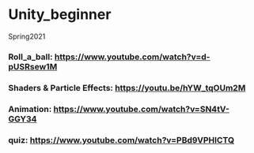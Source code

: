 # Unity_beginner
Spring2021

### Roll_a_ball: https://www.youtube.com/watch?v=d-pUSRsew1M
### Shaders & Particle Effects: https://youtu.be/hYW_tqOUm2M
### Animation: https://www.youtube.com/watch?v=SN4tV-GGY34
### quiz: https://www.youtube.com/watch?v=PBd9VPHlCTQ

